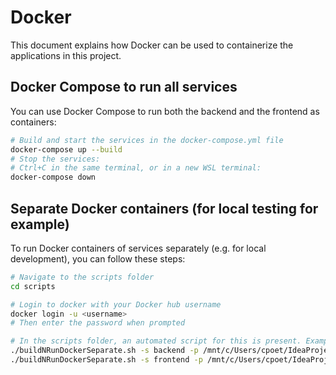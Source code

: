 # Docker
This document explains how Docker can be used to containerize the applications in this project.

## Docker Compose to run all services
You can use Docker Compose to run both the backend and the frontend as containers:
```sh
# Build and start the services in the docker-compose.yml file
docker-compose up --build
# Stop the services:
# Ctrl+C in the same terminal, or in a new WSL terminal:
docker-compose down
```


## Separate Docker containers (for local testing for example)
To run Docker containers of services separately (e.g. for local development), you can follow these steps:
```sh
# Navigate to the scripts folder
cd scripts

# Login to docker with your Docker hub username
docker login -u <username>
# Then enter the password when prompted

# In the scripts folder, an automated script for this is present. Examples:
./buildNRunDockerSeparate.sh -s backend -p /mnt/c/Users/cpoet/IdeaProjects/DevOpsCourse_Project/backend
./buildNRunDockerSeparate.sh -s frontend -p /mnt/c/Users/cpoet/IdeaProjects/DevOpsCourse_Project/frontend
```